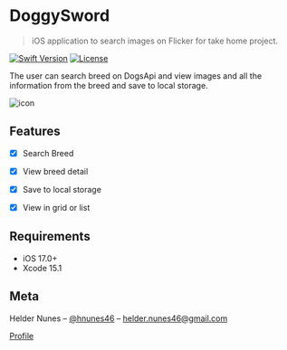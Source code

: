 # DoggySword
> iOS application to search images on Flicker for take home project.

[![Swift Version][swift-image]][swift-url]
[![License][license-image]][license-url] 

The user can search breed on DogsApi and view images and all the information from the breed and save to local storage.

![icon](https://github.com/hnunes46/DoggySword/assets/4589024/f5d083ef-671b-44d3-8eb0-3e0c2a9baa40)

## Features

- [x] Search Breed
- [x] View breed detail
- [x] Save to local storage
- [x] View in grid or list


## Requirements

- iOS 17.0+
- Xcode 15.1


## Meta

Helder Nunes – [@hnunes46](https://twitter.com/hnunes46) – helder.nunes46@gmail.com

[Profile](https://github.com/hnunes46)

[swift-image]:https://img.shields.io/badge/swift-5.0-orange.svg
[swift-url]: https://swift.org/
[license-image]: https://img.shields.io/badge/License-MIT-blue.svg
[license-url]: LICENSE
[travis-image]: https://img.shields.io/travis/dbader/node-datadog-metrics/master.svg?style=flat-square
[travis-url]: https://travis-ci.org/dbader/node-datadog-metrics
[codebeat-image]: https://codebeat.co/badges/c19b47ea-2f9d-45df-8458-b2d952fe9dad
[codebeat-url]: https://codebeat.co/projects/github-com-vsouza-awesomeios-com
